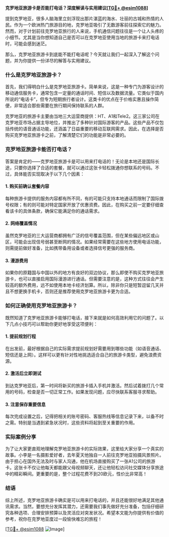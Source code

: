 **克罗地亚旅游卡是否能打电话？深度解读与实用建议[[TG💪+ @esim1088](https://t.me/s/esim1088)]**

提到克罗地亚，很多人脑海里立刻浮现出那片湛蓝的海水、壮丽的古城和热情的人民。作为一个欧洲热门旅游目的地，克罗地亚吸引了无数游客前往探索它的魅力。然而，对于计划前往克罗地亚旅行的人来说，手机通信问题往往是一个让人头疼的小细节。尤其是当你想知道自己是否可以在克罗地亚使用当地的旅游卡来打电话时，可能会感到迷茫。

那么，克罗地亚旅游卡到底能不能打电话呢？今天就让我们一起深入了解这个问题，并为你提供一份详尽的解答与实用建议。

### 什么是克罗地亚旅游卡？

首先，我们得明白什么是克罗地亚旅游卡。简单来说，这是一种专门为游客设计的移动通信服务卡，通常包含一定量的通话时间、短信以及数据流量。它类似于国内所说的“电话卡”，但专为短期旅行者设计。这类卡的优点在于价格实惠且操作简便，非常适合那些需要在旅行期间保持联系的人群。

克罗地亚的旅游卡主要由当地三大运营商提供：HT、A1和Tele2。这三家公司在克罗地亚市场占据主导地位，并推出了多种针对国际游客的产品。这些产品不仅包括传统的语音通话功能，还涵盖了日益重要的移动互联网需求。因此，在选择是否购买克罗地亚旅游卡之前，了解清楚它们的功能是非常必要的。

### 克罗地亚旅游卡能否打电话？

答案是肯定的——克罗地亚旅游卡是可以用来打电话的！无论是本地还是国际长途，只要你选择了合适的套餐，就可以通过这张卡轻松拨通你想联系的号码。不过，具体能否实现取决于以下几个因素：

#### 1. **购买前确认套餐内容**
每种旅游卡提供的服务内容都有所不同，有的可能只支持本地通话而限制了国际拨号权限；有的则可能对特定国家开放了优惠资费。因此，在购买之前一定要仔细查看该卡的具体条款，确保它能满足你的通话需求。

#### 2. **网络覆盖情况**
虽然克罗地亚的三大运营商都拥有广泛的信号覆盖范围，但在某些偏远地区或山区，可能会出现信号弱甚至断网的情况。如果经常需要在这些地方使用电话功能，则需提前做好准备，比如携带备用设备或者选择信号更强的服务商。

#### 3. **漫游费用**
如果你的原籍国与中国以外的地方有良好的双边协议，那么即使不购买克罗地亚旅游卡，也可以直接启用国际漫游进行通话。但需要注意的是，这种方式往往会产生较高的额外费用，远不如使用本地卡经济划算。所以，除非你只是短暂逗留几天并且不想更换手机卡，否则还是推荐使用克罗地亚旅游卡更为合适。

### 如何正确使用克罗地亚旅游卡？

既然知道了克罗地亚旅游卡能够打电话，接下来就是如何高效利用它的问题了。以下几点小技巧可以帮助你更好地享受这项便利：

#### 1. 提前规划行程
在出发前，最好根据自己的实际需求提前规划好需要用到哪些功能（如语音通话、短信还是上网）。这样可以更有针对性地挑选适合自己的旅游卡类型，避免浪费资源。

#### 2. 激活后立即测试
到达克罗地亚后，第一时间将新买的旅游卡插入手机并激活。然后试着拨打几个常用的号码，检查是否一切正常工作。如果发现问题，应尽快联系客服寻求帮助。

#### 3. 注意保存重要信息
每次完成设置之后，记得把相关的账号密码、客服热线等信息记录下来，以备不时之需。特别是当遇到紧急状况时，这些资料将起到至关重要的作用。

### 实际案例分享

为了让大家更直观地理解克罗地亚旅游卡的实际效果，这里给大家分享一个真实的故事。小李是一名摄影爱好者，去年夏天他独自一人前往克罗地亚拍摄风景照片。由于担心在国外无法及时与家人沟通，他在机场直接购买了一张A1公司的旅游卡。这张卡不仅让他每天都能跟父母视频聊天，还让他轻松访问社交媒体分享旅途中的精彩瞬间。更重要的是，整个过程花费不到20欧元，性价比非常高！

### 结语

综上所述，克罗地亚旅游卡确实是可以用来打电话的，并且还能很好地满足其他通讯需求。当然，要想充分发挥其潜力，还需要我们事先做好充分准备，包括仔细研究各种选项、合理安排预算以及灵活应对突发状况。希望本文能为你提供有价值的参考，祝你在克罗地亚度过一段愉快难忘的旅程！

[[TG💪+ @esim1088](https://t.me/s/esim1088) ![Image](https://i.postimg.cc/4NQfJmqS/Snipaste-2025-05-13-00-14-12.png)]